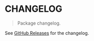 # CHANGELOG

> Package changelog.

See [GitHub Releases](https://github.com/stdlib-js/stats-base-dists-logistic-mgf/releases) for the changelog.